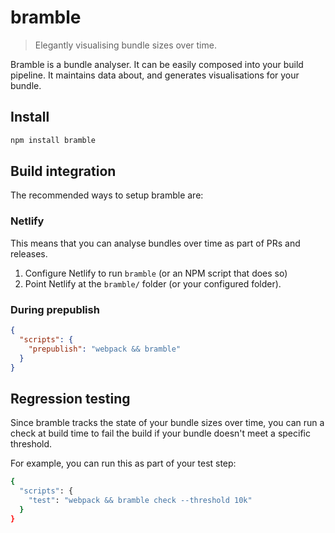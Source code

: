 # bramble

> Elegantly visualising bundle sizes over time.

Bramble is a bundle analyser. It can be easily composed into your build pipeline. It maintains data about, and generates visualisations for your bundle.

## Install

```sh
npm install bramble
```

## Build integration

The recommended ways to setup bramble are:

### Netlify

This means that you can analyse bundles over time as part of PRs and releases.

1. Configure Netlify to run `bramble` (or an NPM script that does so)
2. Point Netlify at the `bramble/` folder (or your configured folder).

### During prepublish

```json
{
  "scripts": {
    "prepublish": "webpack && bramble"
  }
}
```

## Regression testing

Since bramble tracks the state of your bundle sizes over time, you can run a check at build time to fail the build if your bundle doesn't meet a specific threshold.

For example, you can run this as part of your test step:

```sh
{
  "scripts": {
    "test": "webpack && bramble check --threshold 10k"
  }
}
```
